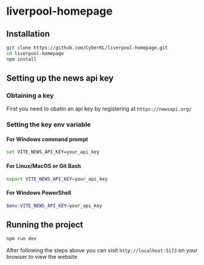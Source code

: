 # liverpool-homepage


## Installation

```bash
git clone https://github.com/CyberKL/liverpool-homepage.git
cd liverpool-homepage
npm install
```

## Setting up the news api key

### Obtaining a key
First you need to obatin an api key by registering at `https://newsapi.org/`


### Setting the key env variable

#### For Windows command prompt
``` bash
set VITE_NEWS_API_KEY=your_api_key
```

#### For Linux/MacOS or Git Bash
``` bash
export VITE_NEWS_API_KEY=your_api_key
```

#### For Windows PowerShell
``` PowerShell
$env:VITE_NEWS_API_KEY=your_api_key
```


## Running the project

```bash
npm run dev
```

After following the steps above you can visit `http://localhost:5173` on your browser to view the website